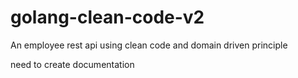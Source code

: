 # golang-clean-code-v2

An employee rest api using clean code and domain driven principle

need to create documentation
